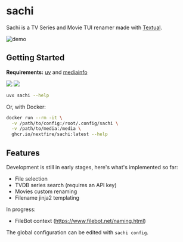 # sachi

Sachi is a TV Series and Movie TUI renamer made with [Textual](https://github.com/textualize/textual/).

![demo](https://github.com/NextFire/sachi/assets/20094890/e16de440-1f8f-4d69-b66b-7cef3188b883)

## Getting Started

**Requirements:** [uv](https://github.com/astral-sh/uv) and [mediainfo](https://mediaarea.net/en/MediaInfo)

<p>
  <a href="https://pypi.org/project/sachi" alt="Python version compatibility">
    <img src="https://img.shields.io/pypi/pyversions/sachi" /></a>
  <a href="https://pypi.org/project/sachi" alt="PyPI version">
    <img src="https://img.shields.io/pypi/v/sachi" /></a>
</p>

```sh
uvx sachi --help
```

Or, with Docker:

```sh
docker run --rm -it \
  -v /path/to/config:/root/.config/sachi \
  -v /path/to/media:/media \
  ghcr.io/nextfire/sachi:latest --help
```

## Features

Development is still in early stages, here's what's implemented so far:

- File selection
- TVDB series search (requires an API key)
- Movies custom renaming
- Filename jinja2 templating

In progress:

- FileBot context (https://www.filebot.net/naming.html)

The global configuration can be edited with `sachi config`.

